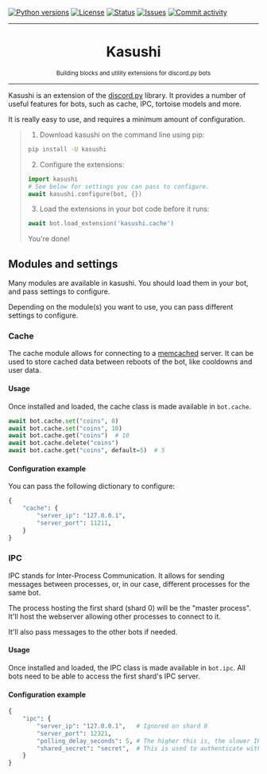 [![Python versions](https://img.shields.io/pypi/pyversions/kasushi.svg)](https://pypi.python.org/pypi/kasushi)
[![License](https://img.shields.io/pypi/l/kasushi.svg)](https://github.com/paris-ci/kasushi/blob/master/LICENSE)
[![Status](https://img.shields.io/pypi/status/kasushi.svg)](https://pypi.python.org/pypi/kasushi)
[![Issues](https://img.shields.io/github/issues/paris-ci/kasushi.svg?colorB=3333ff)](https://github.com/paris-ci/kasushi/issues)
[![Commit activity](https://img.shields.io/github/commit-activity/w/paris-ci/kasushi.svg)](https://github.com/paris-ci/kasushi/commits)

***

<h1 align="center">
Kasushi
</h1>
<p align="center">
<sup>
Building blocks and utility extensions for discord.py bots
</sup>
<br>
</p>

***

Kasushi is an extension of the [discord.py](https://github.com/Rapptz/discord.py) library. It provides a number of
useful features for bots, such as cache, IPC, tortoise models and more.

It is really easy to use, and requires a minimum amount of configuration.

> 1. Download kasushi on the command line using pip:
> ```bash
> pip install -U kasushi
> ```
> 2. Configure the extensions:
> ```python
> import kasushi
> # See below for settings you can pass to configure.
> await kasushi.configure(bot, {}) 
> ```
> 3. Load the extensions in your bot code before it runs:
> ```python
> await bot.load_extension('kasushi.cache')
> ```
> You're done!

## Modules and settings

Many modules are available in kasushi. You should load them in your bot, and pass settings to configure.

Depending on the module(s) you want to use, you can pass different settings to configure.

### Cache

The cache module allows for connecting to a [memcached](https://memcached.org/) server. It can be used to store cached
data between reboots of the bot, like cooldowns and user data.

#### Usage

Once installed and loaded, the cache class is made available in `bot.cache`.

```python
await bot.cache.set("coins", 0)
await bot.cache.set("coins", 10)
await bot.cache.get("coins")  # 10
await bot.cache.delete("coins")
await bot.cache.get("coins", default=5)  # 5
```

#### Configuration example

You can pass the following dictionary to configure:

```python
{
    "cache": {
        "server_ip": "127.0.0.1",
        "server_port": 11211,
    }
}
```

### IPC

IPC stands for Inter-Process Communication. It allows for sending messages between processes, or, in our case, different
processes for the same bot.

The process hosting the first shard (shard 0) will be the "master process".
It'll host the webserver allowing other processes to connect to it.

It'll also pass messages to the other bots if needed.

#### Usage

Once installed and loaded, the IPC class is made available in `bot.ipc`.
All bots need to be able to access the first shard's IPC server.

#### Configuration example

```python
{
    "ipc": {
        "server_ip": "127.0.0.1",   # Ignored on shard 0
        "server_port": 12321,
        "polling_delay_seconds": 5, # The higher this is, the slower IPC requests will be, but the lighter the load.
        "shared_secret": "secret",  # This is used to authenticate with the IPC server.
    }
}
```
